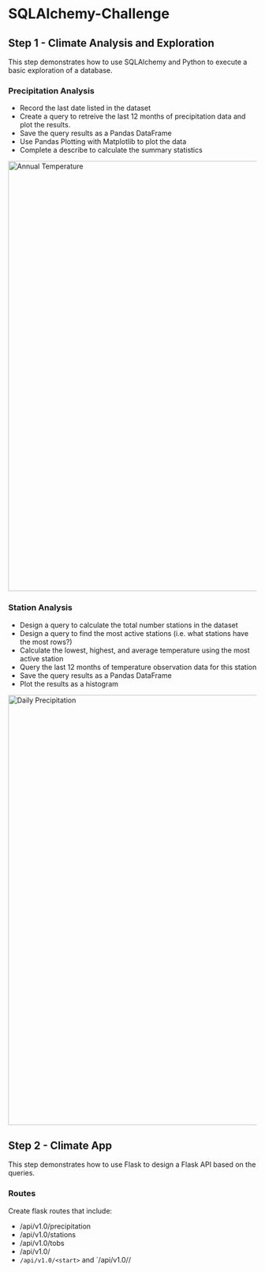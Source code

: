 # SQLAlchemy-Challenge

## Step 1 - Climate Analysis and Exploration
This step demonstrates how to use SQLAlchemy and Python to execute a basic exploration of a database.

### Precipitation Analysis
* Record the last date listed in the dataset
* Create a query to retreive the last 12 months of precipitation data and plot the results.
* Save the query results as a Pandas DataFrame
* Use Pandas Plotting with Matplotlib to plot the data
* Complete a describe to calculate the summary statistics
<img width="870" alt="Annual Temperature" src="https://user-images.githubusercontent.com/89491352/142747172-8c26b8bf-662b-41c0-8c10-15f74fbbc8c5.png">

### Station Analysis
* Design a query to calculate the total number stations in the dataset
* Design a query to find the most active stations (i.e. what stations have the most rows?)
* Calculate the lowest, highest, and average temperature using the most active station
* Query the last 12 months of temperature observation data for this station
* Save the query results as a Pandas DataFrame
* Plot the results as a histogram
<img width="870" alt="Daily Precipitation" src="https://user-images.githubusercontent.com/89491352/142747183-d58356eb-29c8-4f89-b834-3ffccd44fc2e.png">

## Step 2 - Climate App
This step demonstrates how to use Flask to design a Flask API based on the queries.
### Routes
Create flask routes that include:
* /api/v1.0/precipitation
* /api/v1.0/stations
* /api/v1.0/tobs
* /api/v1.0/<start>
* `/api/v1.0/<start>` and `/api/v1.0/<start>/<end>
